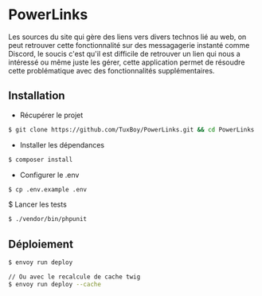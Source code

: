 # PowerLinks

Les sources du site qui gère des liens vers divers technos lié au web, on peut retrouver cette fonctionnalité sur des messagagerie instanté comme Discord, le soucis c'est qu'il est difficile de retrouver un lien qui nous a intéressé ou même juste les gérer, cette application permet de résoudre cette problématique avec des fonctionnalités supplémentaires.

## Installation

* Récupérer le projet

```bash
$ git clone https://github.com/TuxBoy/PowerLinks.git && cd PowerLinks
```

* Installer les dépendances

```bash
$ composer install
```

* Configurer le .env

```bash
$ cp .env.example .env
```

$ Lancer les tests

```bash
$ ./vendor/bin/phpunit
```

## Déploiement

```bash
$ envoy run deploy

// Ou avec le recalcule de cache twig
$ envoy run deploy --cache

```
